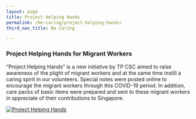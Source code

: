 ```yaml
---
layout: page
title: Project Helping Hands
permalink: /be-caring/project-helping-hands/
third_nav_title: Be Caring

---
```

### Project Helping Hands for Migrant Workers ###
“Project Helping Hands” is a new initiative by TP CSC aimed to raise awareness of the plight of migrant workers and at the same time instill a caring spirit in our volunteers. Special notes were posted online to encourage the migrant workers through this COVID-19 period. In addition, care packs of basic items were prepared and sent to these migrant workers in appreciate of their contributions to Singapore.

[![Project Helping Hands]({{site.baseurl}}/images/BeCaring-project_helping_hands.JPG)](https://projecthelpinghands1.wixsite.com/mysite)
